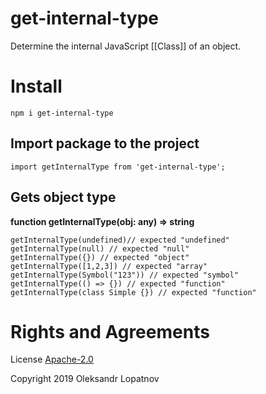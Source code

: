 # get-internal-type

Determine the internal JavaScript [[Class]] of an object.

# Install

```
npm i get-internal-type
```

## Import package to the project

```
import getInternalType from 'get-internal-type';
```

## Gets object type

**function getInternalType(obj: any) => string**

```
getInternalType(undefined)// expected "undefined"
getInternalType(null) // expected "null"
getInternalType({}) // expected "object"
getInternalType([1,2,3]) // expected "array"
getInternalType(Symbol("123")) // expected "symbol"
getInternalType(() => {}) // expected "function"
getInternalType(class Simple {}) // expected "function"
```

# Rights and Agreements

License [Apache-2.0](https://github.com/lopatnov/get-internal-type/blob/master/LICENSE)

Copyright 2019 Oleksandr Lopatnov
